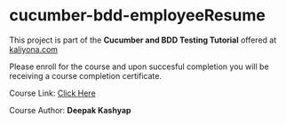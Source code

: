 # cucumber-bdd-employeeResume

This project is part of the **Cucumber and BDD Testing Tutorial** offered at [kaliyona.com](https://www.kaliyona.com)

Please enroll for the course and upon succesful completion you will be receiving a course completion certificate.

Course Link: [Click Here](https://kaliyona.com/courses/cucumber-bdd-testing/)

Course Author: **Deepak Kashyap**
